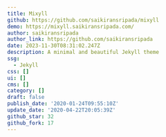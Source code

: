 ```yaml
---
title: Mixyll
github: https://github.com/saikiransripada/mixyll
demo: https://mixyll.saikiransripada.com/
author: saikiransripada
author_link: https://github.com/saikiransripada
date: 2023-11-30T08:31:02.247Z
description: A minimal and beautiful Jekyll theme
ssg:
  - Jekyll
css: []
ui: []
cms: []
category: []
draft: false
publish_date: '2020-01-24T09:55:10Z'
update_date: '2020-04-22T20:05:39Z'
github_star: 32
github_fork: 17
---
```

